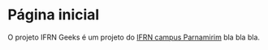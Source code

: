 # Página inicial

O projeto IFRN Geeks é um projeto do [IFRN campus Parnamirim](https://portal.ifrn.edu.br/campus/parnamirim/) bla bla bla.

